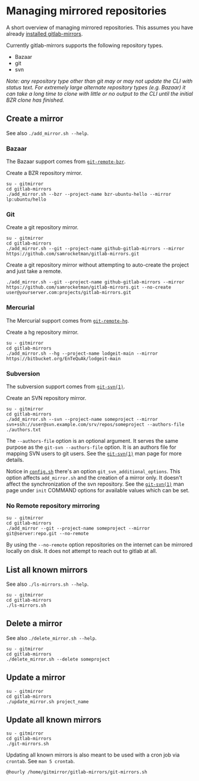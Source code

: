 # Managing mirrored repositories

A short overview of managing mirrored repositories.  This assumes you have
already [installed gitlab-mirrors](installation.md).

Currently gitlab-mirrors supports the following repository types.

* Bazaar
* git
* svn

*Note: any repository type other than git may or may not update the CLI with
status text.  For extremely large alternate repository types (e.g. Bazaar) it
can take a long time to clone with little or no output to the CLI until the
initial BZR clone has finished.*

## Create a mirror

See also `./add_mirror.sh --help`.

### Bazaar

The Bazaar support comes from
[`git-remote-bzr`](https://github.com/felipec/git/wiki/git-remote-bzr).

Create a BZR repository mirror.

    su - gitmirror
    cd gitlab-mirrors
    ./add_mirror.sh --bzr --project-name bzr-ubuntu-hello --mirror lp:ubuntu/hello

### Git

Create a git repository mirror.

    su - gitmirror
    cd gitlab-mirrors
    ./add_mirror.sh --git --project-name github-gitlab-mirrors --mirror https://github.com/samrocketman/gitlab-mirrors.git

Create a git repository mirror without attempting to auto-create the project and
just take a remote.

    ./add_mirror.sh --git --project-name github-gitlab-mirrors --mirror https://github.com/samrocketman/gitlab-mirrors.git --no-create user@yourserver.com:projects/gitlab-mirrors.git

### Mercurial

The Mercurial support comes from
[`git-remote-hg`](https://github.com/felipec/git/wiki/git-remote-hg).

Create a hg repository mirror.

    su - gitmirror
    cd gitlab-mirrors
    ./add_mirror.sh --hg --project-name lodgeit-main --mirror https://bitbucket.org/EnTeQuAk/lodgeit-main

### Subversion

The subversion support comes from [`git-svn(1)`][git-svn-man].

Create an SVN repository mirror.

    su - gitmirror
    cd gitlab-mirrors
    ./add_mirror.sh --svn --project-name someproject --mirror svn+ssh://user@svn.example.com/srv/repos/someproject --authors-file ./authors.txt

The `--authors-file` option is an optional argument.  It serves the same purpose
as the `git-svn --authors-file` option.  It is an authors file for mapping SVN
users to git users.  See the [`git-svn(1)`][git-svn-man] man page for more
details.

Notice in [`config.sh`](../config.sh.SAMPLE) there's an option
`git_svn_additional_options`.  This option affects `add_mirror.sh` and the
creation of a mirror only.  It doesn't affect the synchronization of the svn
repository.  See the [`git-svn(1)`][git-svn-man] man page under `init` COMMAND
options for available values which can be set.

### No Remote repository mirroring

    su - gitmirror
    cd gitlab-mirrors
    ./add_mirror --git --project-name someproject --mirror git@server:repo.git --no-remote

By using the `--no-remote` option repositories on the internet can be mirrored
locally on disk.  It does not attempt to reach out to gitlab at all.

## List all known mirrors

See also `./ls-mirrors.sh --help`.

    su - gitmirror
    cd gitlab-mirrors
    ./ls-mirrors.sh

## Delete a mirror

See also `./delete_mirror.sh --help`.

    su - gitmirror
    cd gitlab-mirrors
    ./delete_mirror.sh --delete someproject

## Update a mirror

    su - gitmirror
    cd gitlab-mirrors
    ./update_mirror.sh project_name

## Update all known mirrors

    su - gitmirror
    cd gitlab-mirrors
    ./git-mirrors.sh

Updating all known mirrors is also meant to be used with a cron job via
`crontab`.  See `man 5 crontab`.

    @hourly /home/gitmirror/gitlab-mirrors/git-mirrors.sh

[git-svn-man]: https://www.kernel.org/pub/software/scm/git/docs/git-svn.html
